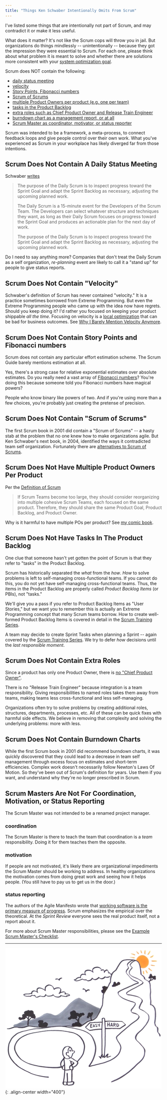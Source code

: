 ```yaml
---
title: "Things Ken Schwaber Intentionally Omits From Scrum"
---
```

I've listed some things that are intentionally not part of Scrum, and may contradict it or make it less useful.  

What does it matter?  It's not like the Scrum cops will throw you in jail.  But organizations do things mindlessly -- unintentionally -- because they got the impression they were essential to Scrum.  For each one, please think about what problem it is meant to solve and whether there are solutions more consistent with your [system optimization goal](/you-wont-change-your-organization-without-an-optimization-goal/).

Scrum does NOT contain the following:
* [daily status meeting](#scrum-does-not-contain-a-daily-status-meeting)  
* [velocity](#scrum-does-not-contain-velocity)
* [Story Points, Fibonacci numbers](#scrum-does-not-contain-story-points-and-fibonacci-numbers)
* [Scrum of Scrums](#scrum-does-not-contain-scrum-of-scrums)
* [multiple Product Owners per product (e.g. one per team)](#scrum-does-not-have-multiple-product-owners-per-product)
* [tasks in the Product Backlog](#scrum-does-not-have-tasks-in-the-product-backlog)
* [extra roles such as Chief Product Owner and Release Train Engineer](#scrum-does-not-contain-extra-roles)
* [burndown chart as a management report, or at all](#scrum-does-not-contain-burndown-charts)
* [Scrum Master as coordinator, motivator, or status reporter](#scrum-masters-are-not-for-coordination-motivation-or-status-reporting)

Scrum was intended to be a framework, a meta-process, to connect feedback loops and give people control over their own work.  What you've experienced as Scrum in your workplace has likely diverged far from those intentions.

## Scrum Does Not Contain A Daily Status Meeting

Schwaber [writes](/https://scrumguides.org/scrum-guide.html#daily-scrum)

> The purpose of the Daily Scrum is to inspect progress toward the Sprint Goal and adapt the Sprint Backlog as necessary, adjusting the upcoming planned work.
> 
> The Daily Scrum is a 15-minute event for the Developers of the Scrum Team. The Developers can select whatever structure and techniques they want, as long as their Daily Scrum focuses on progress toward the Sprint Goal and produces an actionable plan for the next day of work.
> 
> The purpose of the Daily Scrum is to inspect progress toward the Sprint Goal and adapt the Sprint Backlog as necessary, adjusting the upcoming planned work.

Do I need to say anything more?  Companies that don't treat the Daily Scrum as a self organization, *re-planning* event are likely to call it a "stand up" for people to give status reports.

## Scrum Does Not Contain "Velocity"

Schwaber's definition of Scrum has never contained "velocity."  It is a practice sometimes borrowed from Extreme Programming.  But even the Extreme Programming people who came up with the idea now have regrets.  Should you keep doing it?  I'd rather you focused on keeping your product shippable *all the time*.  Focusing on velocity is a [local optimization](/local-optimization-bias) that can be bad for business outcomes.  See [Why I Barely Mention Velocity Anymore](/why-i-barely-mention-velocity-anymore).

## Scrum Does Not Contain Story Points and Fibonacci numbers

Scrum does not contain any particular effort estimation scheme.  The Scrum Guide barely mentions estimation at all.

Yes, there's a strong case for relative exponential estimates over absolute estimates.  Do you really need a vast array of [Fibonacci numbers](/cult-of-fibonacci)?  You're doing this because someone told you Fibonacci numbers have magical powers?  

People who know binary like powers of two.  And if you're using more than a few choices, you're probably just creating the pretense of precision.

## Scrum Does Not Contain "Scrum of Scrums"

The first Scrum book in 2001 did contain a "Scrum of Scrums" -- a hasty stab at the problem that no one knew how to make organizations agile.  But Ken Schwaber's next book, in 2004, identified the ways it contradicted team self organization.  Fortunately there are [alternatives to Scrum of Scrums](/seven-alternatives-to-scrum-of-scrums).

## Scrum Does Not Have Multiple Product Owners Per Product

Per the [Definition of Scrum](/https://scrumguides.org/scrum-guide.html#scrum-team)

> If Scrum Teams become too large, they should consider reorganizing into multiple cohesive Scrum Teams, each focused on the same product. Therefore, they should share the same Product Goal, Product Backlog, and Product Owner.

Why is it harmful to have multiple POs per product?  See [my comic book](/Why-Scrum-Isnt-Making-Your-Company-Very-Agile/).

## Scrum Does Not Have Tasks In The Product Backlog

One clue that someone hasn't yet gotten the point of Scrum is that they refer to "tasks" in the Product Backlog.  

Scrum has historically separated the *what* from the *how*.  *How* to solve problems is left to self-managing cross-functional teams.  If you cannot do this, you do not yet have self-managing cross-functional teams.  Thus, the items in the Product Backlog are properly called *Product Backlog Items* (or PBIs), not "tasks."  

We'll give you a pass if you refer to Product Backlog Items as "User Stories," but we want you to remember this is actually an Extreme Programming concept that many Scrum teams borrow.  How to create well-formed Product Backlog Items is covered in detail in the [Scrum Training Series](https://scrumtrainingseries.com/BacklogRefinementMeeting/).

A team may decide to create Sprint Tasks when planning a Sprint -- again covered by the [Scrum Training Series](https://scrumtrainingseries.com/SprintPlanningMeeting/).  We try to defer *how* decisions until the *last responsible moment*.

## Scrum Does Not Contain Extra Roles

Since a product has only one Product Owner, there is [no "Chief Product Owner"](/Why-Scrum-Isnt-Making-Your-Company-Very-Agile/).

There is no "Release Train Engineer" because integration is a team responsibility.  Giving responsibilities to named roles takes them away from teams, making teams less cross-functional and less self-managing.

Organizations often try to solve problems by creating additional roles, structures, departments, processes, etc.  All of these can be quick fixes with harmful side effects.  We believe in removing that complexity and solving the underlying problems: more with less.

## Scrum Does Not Contain Burndown Charts

While the first Scrum book in 2001 did recommend burndown charts, it was quickly discovered that they could lead to a decrease in team self management through excess focus on estimates and short-term efficiencies.  Complex work doesn't necessarily follow Newton's Laws Of Motion.  So they've been out of Scrum's definition for years.  Use them if you want, and understand why they're no longer prescribed in Scrum.

## Scrum Masters Are Not For Coordination, Motivation, or Status Reporting

The Scrum Master was not intended to be a renamed project manager.

### coordination
The Scrum Master is there to teach the team that coordination is a *team* responsibility.  Doing it for them teaches them the opposite.

### motivation
If people are not motivated, it's likely there are organizational impediments the Scrum Master should be working to address.  In healthy organizations the motivation comes from doing great work and seeing how it helps people.  (You still have to pay us to get us in the door.)

### status reporting
The authors of the Agile Manifesto wrote that [working software is the primary measure of progress](https://agilemanifesto.org/principles.html).  Scrum emphasizes the empirical over the theoretical.  At the *Sprint Review* everyone sees the real product itself, not a report about it.

For more about Scrum Master responsibilities, please see the [Example Scrum Master's Checklist](https://scrummasterchecklist.org).



----

![LeSS is hard](../images/less-is-hard.png){: .align-center width="400"}